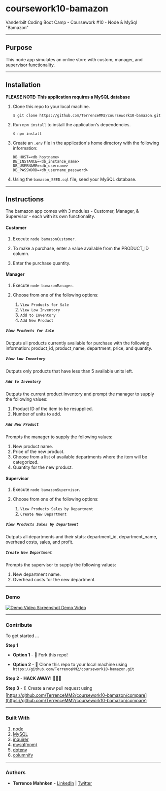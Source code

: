 # coursework10-bamazon
Vanderbilt Coding Boot Camp - Coursework #10 - Node &amp; MySql "Bamazon"

- - -

## Purpose  

This node app simulates an online store with custom, manager, and supervisor functionality.  

- - -

## Installation  

**PLEASE NOTE: This application requires a MySQL database**

1. Clone this repo to your local machine.  

   ```$ git clone https://github.com/TerrenceMM2/coursework10-bamazon.git```  

2. Run `npm install` to install the application's dependencies.  

   ```$ npm install``` 

3. Create an `.env` file in the application's home directory with the following information: 

   ```
   DB_HOST=<db_hostname>
   DB_INSTANCE=<db_instance_name>
   DB_USERNAME=<db_username>
   DB_PASSWORD=<db_username_password>
   ```

4. Using the `bamazon_SEED.sql` file, seed your MySQL database.

- - -

## Instructions  

The bamazon app comes with 3 modules - Customer, Manager, & Supervisor - each with its own functionality.

#### Customer  

1. Execute `node bamazonCustomer`.  

2. To make a purchase, enter a value available from the PRODUCT_ID column.  

3. Enter the purchase quantity.  

#### Manager  

1. Execute `node bamazonManager`.  

2. Choose from one of the following options:
   1. `View Products for Sale`
   2. `View Low Inventory`
   3. `Add to Inventory`
   4. `Add New Product`

##### `View Products for Sale`

Outputs all products currently available for purchase with the following information: product_id, product_name, department, price, and quantity.  

##### `View Low Inventory`  

Outputs only products that have less than 5 available units left.  

##### `Add to Inventory`  

Outputs the current product inventory and prompt the manager to supply the following values:
  1. Product ID of the item to be resupplied.
  2. Number of units to add.

##### `Add New Product`

Prompts the manager to supply the following values:
  1. New product name.  
  2. Price of the new product.
  3. Choose from a list of available departments where the item will be categorized.  
  4. Quantity for the new product.  

#### Supervisor  

1. Execute `node bamazonSupervisor`.  

2. Choose from one of the following options:
   1. `View Products Sales by Department`
   2. `Create New Department`

##### `View Products Sales by Department`  

Outputs all departments and their stats: department_id, department_name, overhead costs, sales, and profit.  

##### `Create New Department`  

Prompts the supervisor to supply the following values:
  1. New department name.  
  2. Overhead costs for the new department.

- - -

### Demo

<a href="https://youtu.be/K5pBXHEOusA" target="_blank">
   <img src="../media/bamazon-screenshot.png" alt="Demo Video Screenshot"/>
   Demo Video</a>

- - -

### Contribute  

To get started ...

**Step 1**

- **Option 1** - 🍴 Fork this repo!

- **Option 2** - 👯 Clone this repo to your local machine using `https://github.com/TerrenceMM2/coursework10-bamazon.git`

**Step 2** - **HACK AWAY!** 🔨🔨🔨

**Step 3** - 🔃 Create a new pull request using [https://github.com/TerrenceMM2/coursework10-bamazon/compare](https://github.com/TerrenceMM2/coursework10-bamazon/compare)

- - -

### Built With
1. [node](https://nodejs.org/en/)
2. [MySQL](https://www.mysql.com/)
3. [inquirer](https://www.npmjs.com/package/inquirer)
4. [mysql(npm)](https://www.npmjs.com/package/mysql)
5. [dotenv](https://www.npmjs.com/package/dotenv)
6. [columnify](https://www.npmjs.com/package/columnify)

- - -

### Authors
* **Terrence Mahnken** - [LinkedIn](https://www.linkedin.com/in/terrencemahnken/) | [Twitter](https://twitter.com/TerrenceMahnken)
